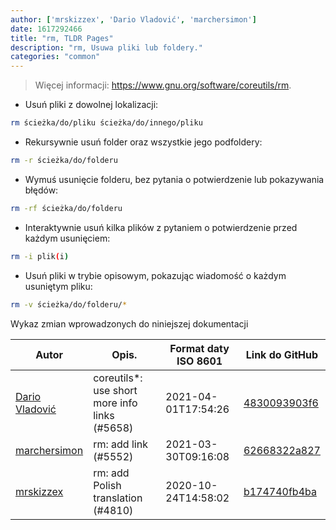 ```yaml
---
author: ['mrskizzex', 'Dario Vladović', 'marchersimon']
date: 1617292466
title: "rm, TLDR Pages"
description: "rm, Usuwa pliki lub foldery."
categories: "common"
---
```

> Więcej informacji: <https://www.gnu.org/software/coreutils/rm>.

- Usuń pliki z dowolnej lokalizacji:

```bash
rm ścieżka/do/pliku ścieżka/do/innego/pliku
```

- Rekursywnie usuń folder oraz wszystkie jego podfoldery:

```bash
rm -r ścieżka/do/folderu
```

- Wymuś usunięcie folderu, bez pytania o potwierdzenie lub pokazywania błędów:

```bash
rm -rf ścieżka/do/folderu
```

- Interaktywnie usuń kilka plików z pytaniem o potwierdzenie przed każdym usunięciem:

```bash
rm -i plik(i)
```

- Usuń pliki w trybie opisowym, pokazując wiadomość o każdym usuniętym pliku:

```bash
rm -v ścieżka/do/folderu/*
```
Wykaz zmian wprowadzonych do niniejszej dokumentacji


Autor | Opis. | Format daty ISO 8601 | Link do GitHub
------|-----|-----|-----
[Dario Vladović](mailto:d.vladimyr@gmail.com) | coreutils*: use short more info links (#5658) | 2021-04-01T17:54:26 | [4830093903f6](https://github.com/tldr-pages/tldr/commit/4830093903f66ccf3ebbc2ecf477286e45edac59)
[marchersimon](mailto:50295997+marchersimon@users.noreply.github.com) | rm: add link (#5552) | 2021-03-30T09:16:08 | [62668322a827](https://github.com/tldr-pages/tldr/commit/62668322a8278797489c72f005849770fe3f51fb)
[mrskizzex](mailto:drizztes@gmail.com) | rm: add Polish translation (#4810) | 2020-10-24T14:58:02 | [b174740fb4ba](https://github.com/tldr-pages/tldr/commit/b174740fb4bab3cb2f6605c5833e0b3fdaf05203)


